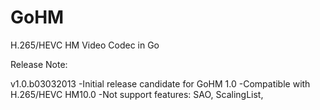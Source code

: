 GoHM
====

H.265/HEVC HM Video Codec in Go

Release Note:

v1.0.b03032013
-Initial release candidate for GoHM 1.0
-Compatible with H.265/HEVC HM10.0
-Not support features: SAO, ScalingList, 